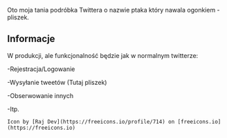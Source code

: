 Oto moja tania podróbka Twittera o nazwie ptaka który nawala ogonkiem - pliszek.

## Informacje

W produkcji, ale funkcjonalność będzie jak w normalnym twitterze:

-Rejestracja/Logowanie

-Wysyłanie tweetów (Tutaj pliszek)

-Obserwowanie innych

-Itp.


`Icon by [Raj Dev](https://freeicons.io/profile/714) on [freeicons.io](https://freeicons.io)`
